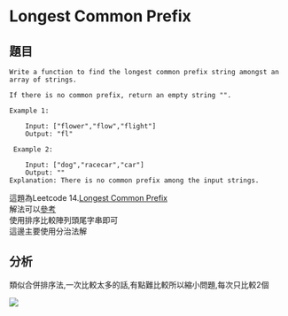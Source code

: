 # Longest Common Prefix

          
## 題目
```
Write a function to find the longest common prefix string amongst an array of strings.

If there is no common prefix, return an empty string "".

Example 1:

    Input: ["flower","flow","flight"]
    Output: "fl"
    
 Example 2:

    Input: ["dog","racecar","car"]
    Output: ""
Explanation: There is no common prefix among the input strings.
```

這題為Leetcode 14.<a href = "https://leetcode.com/problems/longest-common-prefix/">Longest Common Prefix</a><br>
解法可以<a href = "https://github.com/Eddie02582/Leetcode/blob/master/014_Longest%20Common%20Prefix.md">參考</a><br>使用排序比較陣列頭尾字串即可<br>
這邊主要使用分治法解


## 分析

類似合併排序法,一次比較太多的話,有點難比較所以縮小問題,每次只比較2個


<img src = "https://media.geeksforgeeks.org/wp-content/cdn-uploads/longest_common_prefix6.jpg"></img>






